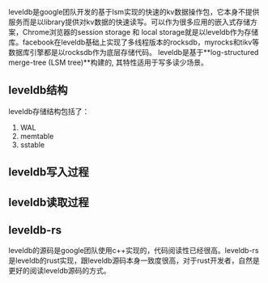 leveldb是google团队开发的基于lsm实现的快速的kv数据操作包，它本身不提供服务而是以library提供对kv数据的快速读写。可以作为很多应用的嵌入式存储方案，Chrome浏览器的session storage 和 local storage就是以leveldb作为存储库。facebook在leveldb基础上实现了多线程版本的rocksdb，myrocks和tikv等数据库引擎都是以rocksdb作为底层存储代码。
leveldb是基于**log-structured merge-tree (LSM tree)**构建的, 其特性适用于写多读少场景。

## leveldb结构
leveldb存储结构包括了：
1. WAL
2. memtable
3. sstable

## leveldb写入过程


## leveldb读取过程

## leveldb-rs
leveldb的源码是google团队使用c++实现的，代码阅读性已经很高。leveldb-rs是leveldb的rust实现，跟leveldb源码本身一致度很高，对于rust开发者，自然是更好的阅读leveldb源码的方式。